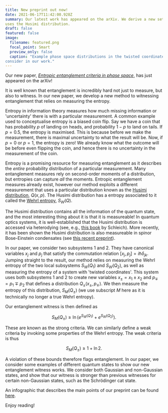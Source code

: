 ```yaml
---
title: New preprint out now!
date: 2021-06-17T11:42:00.928Z
summary: Our latest work has appeared on the arXiv. We derive a new set of entanglement criteria in phase space that 
uses the Husimi distribution.
draft: false
featured: false
image:
  filename: featured.png
  focal_point: Smart
  preview_only: false
  caption: "Example phase space distributions in the twisted coordinates. These are some of the example states we 
consider in our work."
---
```

Our new paper, *[Entropic entanglement criteria in phase space](https://arxiv.org/abs/2106.08788)*, has just appeared 
on the arXiv!

It is well known that entanglement is incredibly hard not just to measure, but also to witness. In our new paper, we develop a new method to witnessing entanglement that relies on measuring the entropy.

Entropy in information theory measures how much missing information or 'uncertainty' there is with a particular measurement. A common example used to conceptualise entropy is a biased coin flip. Say we have a coin that has probability $p$ of landing on heads, and 
probability $1-p$ to land on tails. If $p=0.5$, the entropy is maximised. This is because before we make the measurement, there is maximal uncertainty to what the result will be. Now, if $p=0$ or $p=1$, the entropy is zero! We already know what the outcome will
be before even flipping the coin, and hence there is no uncertainty in the measurement of the coin.

Entropy is a promising resource for measuring entanglement as it describes the *entire* probability distribution of a particular measurement. Many entanglement measures rely on second-order moments of a distribution, but 
entropies can capture *all* the moments. Entropic entanglement measures already exist, however our method exploits a different measurement that uses a particular distribution known as the [Husimi
distribution](https://en.wikipedia.org/wiki/Husimi_Q_representation), $Q(x,p)$. The Husimi distribution has a entropy associated to it called the [Wehrl entropy](https://en.wikipedia.org/wiki/Wehrl_entropy), $S_W(Q)$.

The Husimi distribution contains all the information of the quantum state, and the most interesting thing about it is that it is measureable! In quantum optics systems, it is well-established that the Husimi distribution is accessed via 
heterodying (see, e.g., [this book](https://onlinelibrary.wiley.com/doi/book/10.1002/3527602976) by Schleich). More recently, it has been shown the Husimi distribution is also measureable in spinor Bose-Einstein condensates (see [this 
recent preprint](https://arxiv.org/abs/2105.12219)).

In our paper, we consider two subsystems $1$ and $2$. They have canonical variables $x_j$ and $p_j$ that satisfy the commutation relation $[x_j,p_j] = i\hbar\delta_{jk}$. Jumping straight to the result, our method relies on measuring the Wehrl entropy of the two 
local subsystems $S_W(Q_1)$ and $S_W(Q_2)$, as well as measuring the entropy of a system with 'twisted coordinates'. This system uses both subsystems $1$ and $2$ to create new variables $x_\pm = x_1\pm x_2$ and $p_\mp = p_1 \mp p_2$ that defines a distribution 
$Q_\pm(x_\pm,p_\mp)$. We then measure the entropy of this distribution, $S_M(Q_\pm)$ (we use subscript $M$ here as it is technically no longer a true Wehrl entropy).

Our entanglement witness is then defined as

$$ S_M(Q_\pm) \geq \ln\left(e^{S_W(Q_1)} + e^{S_W(Q_2)}\right).$$

These are known as the strong criteria. We can similarly define a weak criteria by invoking some properties of the Wehrl entropy. The weak criteria is thus

$$S_M(Q_\pm) \geq 1 + \ln2.$$

A violation of these bounds therefore flags entanglement. In our paper, we consider some examples of different quantum states to show our new entanglement witness works. We consider both Gaussian and non-Gaussian states, and show that our witness is stronger than 
previous witnesses for certain non-Gaussian states, such as the Schrödinger cat state.

An infographic that describes the main points of our preprint can be found [here](phaseSpace.pdf).

Enjoy reading!
